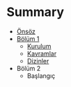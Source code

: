 # Summary

* [Önsöz](README.md)
* [Bölüm 1](bolum_1.md)
   * [Kurulum](kurulummd.md)
   * [Kavramlar](kavramlarmd.md)
   * [Dizinler](dizinler.md)
* Bölüm 2
   * Başlangıç

